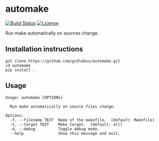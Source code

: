 # automake
[![Build Status](https://travis-ci.com/gchlebus/automake.svg?branch=master)](https://travis-ci.com/gchlebus/automake)
[![License](https://img.shields.io/badge/License-BSD%203--Clause-blue.svg)](https://opensource.org/licenses/BSD-3-Clause)

Run make automatically on sources change.

## Installation instructions
```
git clone https://github.com/gchlebus/automake.git
cd automake
pip install .
```

## Usage
```
Usage: automake [OPTIONS]

  Run make automatically on source files change.

Options:
  -f, --filename TEXT  Name of the makefile.  [default: Makefile]
  -t, --target TEXT    Make target.  [default: all]
  -d, --debug          Toggle debug mode.
  --help               Show this message and exit.
```

